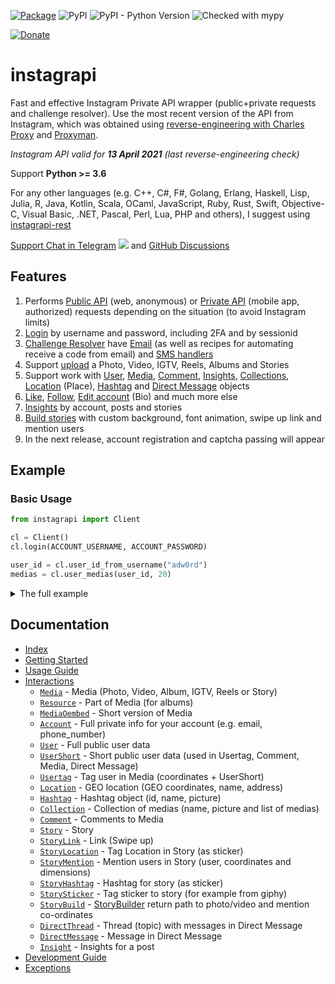 [![Package](https://github.com/adw0rd/instagrapi/actions/workflows/python-package.yml/badge.svg?branch=master)](https://github.com/adw0rd/instagrapi/actions/workflows/python-package.yml)
![PyPI](https://img.shields.io/pypi/v/instagrapi)
![PyPI - Python Version](https://img.shields.io/pypi/pyversions/instagrapi)
![Checked with mypy](https://img.shields.io/badge/mypy-checked-blue)

[![Donate](https://www.buymeacoffee.com/assets/img/custom_images/yellow_img.png)](https://www.buymeacoffee.com/adw0rd)

# instagrapi

Fast and effective Instagram Private API wrapper (public+private requests and challenge resolver). Use the most recent version of the API from Instagram, which was obtained using [reverse-engineering with Charles Proxy](https://adw0rd.com/2020/03/26/sniffing-instagram-charles-proxy/en/) and [Proxyman](https://proxyman.io/).

*Instagram API valid for **13 April 2021** (last reverse-engineering check)*

Support **Python >= 3.6**

For any other languages (e.g. C++, C#, F#, Golang, Erlang, Haskell, Lisp, Julia, R, Java, Kotlin, Scala, OCaml, JavaScript, Ruby, Rust, Swift, Objective-C, Visual Basic, .NET, Pascal, Perl, Lua, PHP and others), I suggest using [instagrapi-rest](https://github.com/adw0rd/instagrapi-rest)

[Support Chat in Telegram](https://t.me/instagrapi)
![](https://gist.githubusercontent.com/m8rge/4c2b36369c9f936c02ee883ca8ec89f1/raw/c03fd44ee2b63d7a2a195ff44e9bb071e87b4a40/telegram-single-path-24px.svg) and [GitHub Discussions](https://github.com/adw0rd/instagrapi/discussions)


## Features

1. Performs [Public API](https://adw0rd.github.io/instagrapi/usage-guide/fundamentals.html) (web, anonymous) or [Private API](https://adw0rd.github.io/instagrapi/usage-guide/fundamentals.html) (mobile app, authorized) requests depending on the situation (to avoid Instagram limits)
2. [Login](https://adw0rd.github.io/instagrapi/usage-guide/interactions.html) by username and password, including 2FA and by sessionid
3. [Challenge Resolver](https://adw0rd.github.io/instagrapi/usage-guide/interactions.html) have [Email](/examples/challenge_resolvers.py) (as well as recipes for automating receive a code from email) and [SMS handlers](/examples/challenge_resolvers.py)
4. Support [upload](https://adw0rd.github.io/instagrapi/usage-guide/media.html) a Photo, Video, IGTV, Reels, Albums and Stories
5. Support work with [User](https://adw0rd.github.io/instagrapi/usage-guide/user.html), [Media](https://adw0rd.github.io/instagrapi/usage-guide/media.html), [Comment](https://adw0rd.github.io/instagrapi/usage-guide/comment.html), [Insights](https://adw0rd.github.io/instagrapi/usage-guide/insight.html), [Collections](https://adw0rd.github.io/instagrapi/usage-guide/collection.html), [Location](https://adw0rd.github.io/instagrapi/usage-guide/location.html) (Place), [Hashtag](https://adw0rd.github.io/instagrapi/usage-guide/hashtag.html) and [Direct Message](https://adw0rd.github.io/instagrapi/usage-guide/direct.html) objects
6. [Like](https://adw0rd.github.io/instagrapi/usage-guide/media.html), [Follow](https://adw0rd.github.io/instagrapi/usage-guide/user.html), [Edit account](https://adw0rd.github.io/instagrapi/usage-guide/interactions.html) (Bio) and much more else
7. [Insights](https://adw0rd.github.io/instagrapi/usage-guide/insight.html) by account, posts and stories
8. [Build stories](https://adw0rd.github.io/instagrapi/usage-guide/story.html) with custom background, font animation, swipe up link and mention users
9. In the next release, account registration and captcha passing will appear

## Example

### Basic Usage

``` python
from instagrapi import Client

cl = Client()
cl.login(ACCOUNT_USERNAME, ACCOUNT_PASSWORD)

user_id = cl.user_id_from_username("adw0rd")
medias = cl.user_medias(user_id, 20)
```

<details>
    <summary>The full example</summary>

```python
from instagrapi import Client
from instagrapi.types import Location, StoryMention, StoryLocation, StoryLink, StoryHashtag

cl = Client()
cl.login(USERNAME, PASSWORD, verification_code="<2FA CODE HERE>")

media_path = cl.video_download(
    cl.media_pk_from_url('https://www.instagram.com/p/CGgDsi7JQdS/')
)
adw0rd = cl.user_info_by_username('adw0rd')
loc = cl.location_complete(Location(name='Test', lat=42.0, lng=42.0))
ht = cl.hashtag_info('dhbastards')

cl.video_upload_to_story(
    media_path,
    "Credits @adw0rd",
    mentions=[StoryMention(user=adw0rd, x=0.49892962, y=0.703125, width=0.8333333333333334, height=0.125)],
    locations=[StoryLocation(location=loc, x=0.33, y=0.22, width=0.4, height=0.7)],
    links=[StoryLink(webUri='https://github.com/adw0rd/instagrapi')],
    hashtags=[StoryHashtag(hashtag=ht, x=0.23, y=0.32, width=0.5, height=0.22)],
)
```
</details>

## Documentation

* [Index](https://adw0rd.github.io/instagrapi/)
* [Getting Started](https://adw0rd.github.io/instagrapi/getting-started.html)
* [Usage Guide](https://adw0rd.github.io/instagrapi/usage-guide/fundamentals.html)
* [Interactions](https://adw0rd.github.io/instagrapi/usage-guide/interactions.html)
  * [`Media`](https://adw0rd.github.io/instagrapi/usage-guide/media.html) - Media (Photo, Video, Album, IGTV, Reels or Story)
  * [`Resource`](https://adw0rd.github.io/instagrapi/usage-guide/media.html) - Part of Media (for albums)
  * [`MediaOembed`](https://adw0rd.github.io/instagrapi/usage-guide/media.html) - Short version of Media
  * [`Account`](https://adw0rd.github.io/instagrapi/usage-guide/account.html) - Full private info for your account (e.g. email, phone_number)
  * [`User`](https://adw0rd.github.io/instagrapi/usage-guide/user.html) - Full public user data
  * [`UserShort`](https://adw0rd.github.io/instagrapi/usage-guide/user.html) - Short public user data (used in Usertag, Comment, Media, Direct Message)
  * [`Usertag`](https://adw0rd.github.io/instagrapi/usage-guide/user.html) - Tag user in Media (coordinates + UserShort)
  * [`Location`](https://adw0rd.github.io/instagrapi/usage-guide/location.html) - GEO location (GEO coordinates, name, address)
  * [`Hashtag`](https://adw0rd.github.io/instagrapi/usage-guide/hashtag.html) - Hashtag object (id, name, picture)
  * [`Collection`](https://adw0rd.github.io/instagrapi/usage-guide/collection.html) - Collection of medias (name, picture and list of medias)
  * [`Comment`](https://adw0rd.github.io/instagrapi/usage-guide/comment.html) - Comments to Media
  * [`Story`](https://adw0rd.github.io/instagrapi/usage-guide/story.html) - Story
  * [`StoryLink`](https://adw0rd.github.io/instagrapi/usage-guide/story.html) - Link (Swipe up)
  * [`StoryLocation`](https://adw0rd.github.io/instagrapi/usage-guide/story.html) - Tag Location in Story (as sticker)
  * [`StoryMention`](https://adw0rd.github.io/instagrapi/usage-guide/story.html) - Mention users in Story (user, coordinates and dimensions)
  * [`StoryHashtag`](https://adw0rd.github.io/instagrapi/usage-guide/story.html) - Hashtag for story (as sticker)
  * [`StorySticker`](https://adw0rd.github.io/instagrapi/usage-guide/story.html) - Tag sticker to story (for example from giphy)
  * [`StoryBuild`](https://adw0rd.github.io/instagrapi/usage-guide/story.html) - [StoryBuilder](/instagrapi/story.py) return path to photo/video and mention co-ordinates
  * [`DirectThread`](https://adw0rd.github.io/instagrapi/usage-guide/direct.html) - Thread (topic) with messages in Direct Message
  * [`DirectMessage`](https://adw0rd.github.io/instagrapi/usage-guide/direct.html) - Message in Direct Message
  * [`Insight`](https://adw0rd.github.io/instagrapi/usage-guide/insight.html) - Insights for a post
* [Development Guide](https://adw0rd.github.io/instagrapi/development-guide.html)
* [Exceptions](https://adw0rd.github.io/instagrapi/exceptions.html)
